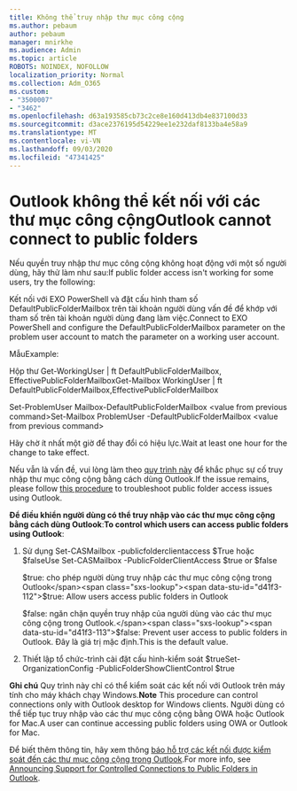```yaml
---
title: Không thể truy nhập thư mục công cộng
ms.author: pebaum
author: pebaum
manager: mnirkhe
ms.audience: Admin
ms.topic: article
ROBOTS: NOINDEX, NOFOLLOW
localization_priority: Normal
ms.collection: Adm_O365
ms.custom:
- "3500007"
- "3462"
ms.openlocfilehash: d63a193585cb73c2ce8e160d413db4e837100d33
ms.sourcegitcommit: d3ace2376195d54229ee1e232daf8133ba4e58a9
ms.translationtype: MT
ms.contentlocale: vi-VN
ms.lasthandoff: 09/03/2020
ms.locfileid: "47341425"
---
```

# <a name="outlook-cannot-connect-to-public-folders"></a><span data-ttu-id="d41f3-102">Outlook không thể kết nối với các thư mục công cộng</span><span class="sxs-lookup"><span data-stu-id="d41f3-102">Outlook cannot connect to public folders</span></span>

<span data-ttu-id="d41f3-103">Nếu quyền truy nhập thư mục công cộng không hoạt động với một số người dùng, hãy thử làm như sau:</span><span class="sxs-lookup"><span data-stu-id="d41f3-103">If public folder access isn't working for some users, try the following:</span></span>

<span data-ttu-id="d41f3-104">Kết nối với EXO PowerShell và đặt cấu hình tham số DefaultPublicFolderMailbox trên tài khoản người dùng vấn đề để khớp với tham số trên tài khoản người dùng đang làm việc.</span><span class="sxs-lookup"><span data-stu-id="d41f3-104">Connect to EXO PowerShell and configure the DefaultPublicFolderMailbox parameter on the problem user account to match the parameter on a working user account.</span></span>

<span data-ttu-id="d41f3-105">Mẫu</span><span class="sxs-lookup"><span data-stu-id="d41f3-105">Example:</span></span>

<span data-ttu-id="d41f3-106">Hộp thư Get-WorkingUser | ft DefaultPublicFolderMailbox, EffectivePublicFolderMailbox</span><span class="sxs-lookup"><span data-stu-id="d41f3-106">Get-Mailbox WorkingUser | ft DefaultPublicFolderMailbox,EffectivePublicFolderMailbox</span></span>

<span data-ttu-id="d41f3-107">Set-ProblemUser Mailbox-DefaultPublicFolderMailbox \<value from previous command></span><span class="sxs-lookup"><span data-stu-id="d41f3-107">Set-Mailbox ProblemUser -DefaultPublicFolderMailbox \<value from previous command></span></span>

<span data-ttu-id="d41f3-108">Hãy chờ ít nhất một giờ để thay đổi có hiệu lực.</span><span class="sxs-lookup"><span data-stu-id="d41f3-108">Wait at least one hour for the change to take effect.</span></span>

<span data-ttu-id="d41f3-109">Nếu vẫn là vấn đề, vui lòng làm theo [quy trình này](https://aka.ms/pfcte) để khắc phục sự cố truy nhập thư mục công cộng bằng cách dùng Outlook.</span><span class="sxs-lookup"><span data-stu-id="d41f3-109">If the issue remains, please follow [this procedure](https://aka.ms/pfcte) to troubleshoot public folder access issues using Outlook.</span></span>
 
<span data-ttu-id="d41f3-110">**Để điều khiển người dùng có thể truy nhập vào các thư mục công cộng bằng cách dùng Outlook**:</span><span class="sxs-lookup"><span data-stu-id="d41f3-110">**To control which users can access public folders using Outlook**:</span></span>

1.  <span data-ttu-id="d41f3-111">Sử dụng Set-CASMailbox <mailboxname> -publicfolderclientaccess $True hoặc $false</span><span class="sxs-lookup"><span data-stu-id="d41f3-111">Use Set-CASMailbox <mailboxname> -PublicFolderClientAccess $true or $false</span></span>  
      
    <span data-ttu-id="d41f3-112">$true: cho phép người dùng truy nhập các thư mục công cộng trong Outlook</span><span class="sxs-lookup"><span data-stu-id="d41f3-112">$true: Allow users access public folders in Outlook</span></span>  
      
    <span data-ttu-id="d41f3-113">$false: ngăn chặn quyền truy nhập của người dùng vào các thư mục công cộng trong Outlook.</span><span class="sxs-lookup"><span data-stu-id="d41f3-113">$false: Prevent user access to public folders in Outlook.</span></span> <span data-ttu-id="d41f3-114">Đây là giá trị mặc định.</span><span class="sxs-lookup"><span data-stu-id="d41f3-114">This is the default value.</span></span>  
        
2.  <span data-ttu-id="d41f3-115">Thiết lập tổ chức-trình cài đặt cấu hình-kiểm soát $true</span><span class="sxs-lookup"><span data-stu-id="d41f3-115">Set-OrganizationConfig -PublicFolderShowClientControl $true</span></span>   
      
<span data-ttu-id="d41f3-116">**Ghi chú** Quy trình này chỉ có thể kiểm soát các kết nối với Outlook trên máy tính cho máy khách chạy Windows.</span><span class="sxs-lookup"><span data-stu-id="d41f3-116">**Note** This procedure can control connections only with Outlook desktop for Windows clients.</span></span> <span data-ttu-id="d41f3-117">Người dùng có thể tiếp tục truy nhập vào các thư mục công cộng bằng OWA hoặc Outlook for Mac.</span><span class="sxs-lookup"><span data-stu-id="d41f3-117">A user can continue accessing public folders using OWA or Outlook for Mac.</span></span>
 
<span data-ttu-id="d41f3-118">Để biết thêm thông tin, hãy xem thông [báo hỗ trợ các kết nối được kiểm soát đến các thư mục công cộng trong Outlook](https://aka.ms/controlpf).</span><span class="sxs-lookup"><span data-stu-id="d41f3-118">For more info, see [Announcing Support for Controlled Connections to Public Folders in Outlook](https://aka.ms/controlpf).</span></span>